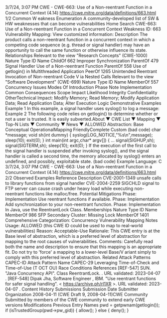 3/7/24, 3:07 PM CWE - CWE-663: Use of a Non-reentrant Function in a Concurrent Context (4.14)
https://cwe.mitre.org/data/deﬁnitions/663.html 1/2
Common W eakness Enumeration
A community-developed list of SW & HW weaknesses that can become
vulnerabilities
Home Search
CWE-663: Use of a Non-reentrant Function in a Concurrent Context
Weakness ID: 663
Vulnerability Mapping: 
View customized information:
 Description
The product calls a non-reentrant function in a concurrent context in which a competing code sequence (e.g. thread or signal handler)
may have an opportunity to call the same function or otherwise influence its state.
 Relationships
 Relevant to the view "Research Concepts" (CWE-1000)
Nature Type ID Name
ChildOf 662 Improper Synchronization
ParentOf 479 Signal Handler Use of a Non-reentrant Function
ParentOf 558 Use of getlogin() in Multithreaded Application
PeerOf 1265 Unintended Reentrant Invocation of Non-reentrant Code V ia Nested Calls
 Relevant to the view "Software Development" (CWE-699)
Nature Type ID Name
MemberOf 557 Concurrency Issues
 Modes Of Introduction
Phase Note
Implementation
 Common Consequences
Scope Impact Likelihood
Integrity
Confidentiality
OtherTechnical Impact: Modify Memory; Read Memory; Modify Application Data; Read Application Data; Alter Execution Logic
 Demonstrative Examples
Example 1
In this example, a signal handler uses syslog() to log a message:
Example 2
The following code relies on getlogin() to determine whether or not a user is trusted. It is easily subverted.About ▼ CWE List ▼ Mapping ▼ Top-N Lists ▼ Community ▼ News ▼
ALLOWED
Abstraction: Base
Conceptual OperationalMapping
FriendlyComplete Custom
(bad code) 
char \*message;
void sh(int dummy) {
syslog(LOG\_NOTICE,"%s\n",message);
sleep(10);
exit(0);
}
int main(int argc,char\* argv[]) {
...
signal(SIGHUP,sh);
signal(SIGTERM,sh);
sleep(10);
exit(0);
}
If the execution of the first call to the signal handler is suspended after invoking syslog(), and the signal handler is called a second time,
the memory allocated by syslog() enters an undefined, and possibly, exploitable state.
(bad code) Example Language: C 3/7/24, 3:07 PM CWE - CWE-663: Use of a Non-reentrant Function in a Concurrent Context (4.14)
https://cwe.mitre.org/data/deﬁnitions/663.html 2/2
 Observed Examples
Reference Description
CVE-2001-1349 unsafe calls to library functions from signal handler
CVE-2004-2259 SIGCHLD signal to FTP server can cause crash under heavy load while executing non-reentrant
functions like malloc/free.
 Potential Mitigations
Phase: Implementation
Use reentrant functions if available.
Phase: Implementation
Add synchronization to your non-reentrant function.
Phase: Implementation
In Java, use the ReentrantLock Class.
 Memberships
Nature Type ID Name
MemberOf 986 SFP Secondary Cluster: Missing Lock
MemberOf 1401 Comprehensive Categorization: Concurrency
 Vulnerability Mapping Notes
Usage: ALLOWED (this CWE ID could be used to map to real-world vulnerabilities)
Reason: Acceptable-Use
Rationale:
This CWE entry is at the Base level of abstraction, which is a preferred level of abstraction for mapping to the root causes of
vulnerabilities.
Comments:
Carefully read both the name and description to ensure that this mapping is an appropriate fit. Do not try to 'force' a mapping to a
lower-level Base/V ariant simply to comply with this preferred level of abstraction.
 Related Attack Patterns
CAPEC-ID Attack Pattern Name
CAPEC-29 Leveraging Time-of-Check and Time-of-Use (T OCT OU) Race Conditions
 References
[REF-547] SUN. "Java Concurrency API". Class ReentrantLock.
. URL validated: 2023-04-07 .
[REF-548] Dipak Jha, Software Engineer , IBM. "Use reentrant functions for safer signal handling". < https://archive.ph/rl1XR >.
URL validated: 2023-04-07 .
 Content History
 Submissions
Submission Date Submitter Organization
2008-04-11
(CWE Draft 9, 2008-04-11)CWE Community
Submitted by members of the CWE community to extend early CWE versions
 Modifications
 Previous Entry Names
pwd = getpwnam(getlogin());
if (isTrustedGroup(pwd->pw\_gid)) {
allow();
} else {
deny();
}